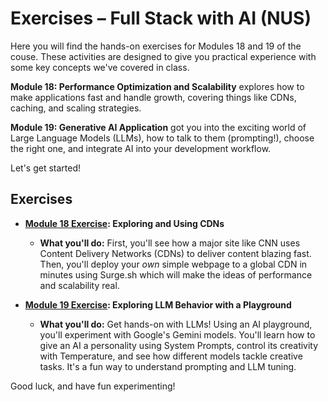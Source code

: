 # Exercises – Full Stack with AI (NUS)

Here you will find the hands-on exercises for Modules 18 and 19 of the couse. These activities are designed to give you practical experience with some key concepts we've covered in class.

**Module 18: Performance Optimization and Scalability** explores how to make applications fast and handle growth, covering things like CDNs, caching, and scaling strategies.

**Module 19: Generative AI Application** got you into the exciting world of Large Language Models (LLMs), how to talk to them (prompting!), choose the right one, and integrate AI into your development workflow.

Let's get started!

## Exercises

*   **[Module 18 Exercise](): Exploring and Using CDNs**
    *   **What you'll do:** First, you'll see how a major site like CNN uses Content Delivery Networks (CDNs) to deliver content blazing fast. Then, you'll deploy your *own* simple webpage to a global CDN in minutes using Surge.sh which will make the ideas of performance and scalability real.

*   **[Module 19 Exercise](): Exploring LLM Behavior with a Playground**
    *   **What you'll do:** Get hands-on with LLMs! Using an AI playground, you'll experiment with Google's Gemini models. You'll learn how to give an AI a personality using System Prompts, control its creativity with Temperature, and see how different models tackle creative tasks. It's a fun way to understand prompting and LLM tuning.

Good luck, and have fun experimenting!